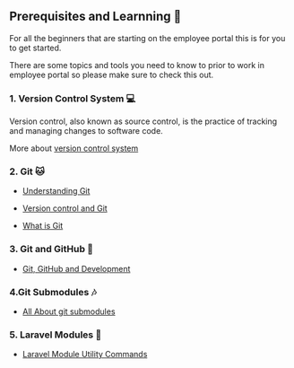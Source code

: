 ## Prerequisites and Learnning :book:

For all the beginners that are starting on the employee portal this is for you to get started.

There are some topics and tools you need to know to prior to work in employee portal so please make sure to check this out.

### 1. Version Control System :computer:
  Version control, also known as source control, is the practice of tracking and managing changes to software code.
    
  More about [version control system](https://www.atlassian.com/git/tutorials/what-is-version-control)
  
### 2. Git :cat:

- [Understanding Git](https://hackernoon.com/understanding-git-fcffd87c15a3)
    
- [Version control and Git](https://laracasts.com/series/git-me-some-version-control)
    
- [What is Git](https://www.atlassian.com/git/tutorials/what-is-git)

### 3. Git and GitHub :running:

- [Git, GitHub and Development](https://product.hubspot.com/blog/git-and-github-tutorial-for-beginners)

### 4.Git Submodules :notes:

- [All About git submodules](https://www.atlassian.com/git/tutorials/git-submodule)

### 5. Laravel Modules :butterfly:

- [Laravel Module Utility Commands](https://nwidart.com/laravel-modules/v1/advanced-tools/artisan-commands)

